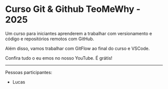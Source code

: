 # Curso Git & Github TeoMeWhy - 2025

Um curso para iniciantes aprenderem a trabalhar com versionamento e código e repositórios remotos com GitHub.

Além disso, vamos trabalhar com GitFlow ao final do curso e VSCode.

Confira tudo o eu emos no nosso YouTube. É grátis! 

----

Pessoas participantes:

- Lucas